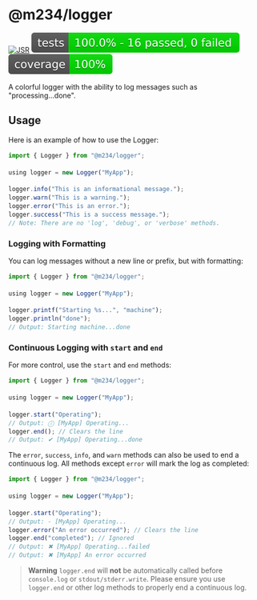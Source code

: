 # @m234/logger

[![JSR](https://jsr.io/badges/@m234/logger)](https://jsr.io/@m234/logger)
![Tests](./assets/badge-tests.svg) ![Tests coverage](./assets/badge-cov.svg)

A colorful logger with the ability to log messages such as "processing...done".

## Usage

Here is an example of how to use the Logger:

```ts
import { Logger } from "@m234/logger";

using logger = new Logger("MyApp");

logger.info("This is an informational message.");
logger.warn("This is a warning.");
logger.error("This is an error.");
logger.success("This is a success message.");
// Note: There are no 'log', 'debug', or 'verbose' methods.
```

### Logging with Formatting

You can log messages without a new line or prefix, but with formatting:

```ts
import { Logger } from "@m234/logger";

using logger = new Logger("MyApp");

logger.printf("Starting %s...", "machine");
logger.println("done");
// Output: Starting machine...done
```

### Continuous Logging with `start` and `end`

For more control, use the `start` and `end` methods:

```ts
import { Logger } from "@m234/logger";

using logger = new Logger("MyApp");

logger.start("Operating");
// Output: ⓘ [MyApp] Operating...
logger.end(); // Clears the line
// Output: ✔ [MyApp] Operating...done
```

The `error`, `success`, `info`, and `warn` methods can also be used to end a
continuous log. All methods except `error` will mark the log as completed:

```ts
import { Logger } from "@m234/logger";

using logger = new Logger("MyApp");

logger.start("Operating");
// Output: - [MyApp] Operating...
logger.error("An error occurred"); // Clears the line
logger.end("completed"); // Ignored
// Output: ✖ [MyApp] Operating...failed
// Output: ✖ [MyApp] An error occurred
```

> **Warning** `logger.end` will **not** be automatically called before
> `console.log` or `stdout/stderr.write`. Please ensure you use `logger.end` or
> other log methods to properly end a continuous log.
